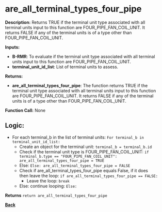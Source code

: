 # are_all_terminal_types_four_pipe

**Description:** Returns TRUE if the terminal unit type associated with all terminal units input to this function are FOUR_PIPE_FAN_COIL_UNIT. It returns FALSE if any of the terminal units is of a type other than FOUR_PIPE_FAN_COIL_UNIT.   

**Inputs:**  
- **B-RMR**: To evaluate if the terminal unit type associated with all terminal units input to this function are FOUR_PIPE_FAN_COIL_UNIT.   
- **terminal_unit_id_list**: List of terminal units to assess.

**Returns:**  
- **are_all_terminal_types_four_pipe**: The function returns TRUE if the terminal unit type associated with all terminal units input to this function are FOUR_PIPE_FAN_COIL_UNIT. It returns FALSE if any of the terminal units is of a type other than FOUR_PIPE_FAN_COIL_UNIT.     
 
**Function Call:**  None    

## Logic: 
- For each terminal_b in the list of terminal units: `For terminal_b in terminal_unit_id_list:`  
    - Create an object for the terminal unit: `terminal_b = terminal_b.id`  
    - Check if the terminal unit type is FOUR_PIPE_FAN_COIL_UNIT: `if terminal_b.type == "FOUR_PIPE_FAN_COIL_UNIT": are_all_terminal_types_four_pipe = TRUE`
    - Else: `Else: are_all_terminal_types_four_pipe = FALSE`
    - Check if are_all_terminal_types_four_pipe equals False, if it does then leave the loop: `if are_all_terminal_types_four_pipe == FALSE:`
        - Leave the loop: `break`
    - Else: continue looping: `Else:`  

**Returns** `return are_all_terminal_types_four_pipe`  

**[Back](../_toc.md)**